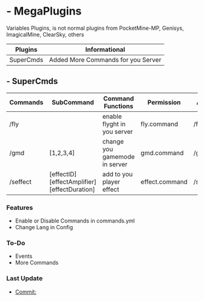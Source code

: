 # - MegaPlugins
Variables Plugins, is not normal plugins from PocketMine-MP, Genisys, ImagicalMine, ClearSky, others

| Plugins | Informational |
| ---- | ------ |
| SuperCmds | Added More Commands for you Server |


## - SuperCmds
| Commands | SubCommand | Command Functions | Permission | Aliases |
| -------- | -------- | ----------------| ----------- | ------- |
| /fly | <not found> | enable flyght in you server | fly.command | /flyght |
| /gmd | [1,2,3,4] | change you gamemode in server | gmd.command | /gmode | 
| /seffect | [effectID] [effectAmplifier] [effectDuration] | add to you player effect | effect.command | /seffecter | 

### Features
- Enable or Disable Commands in commands.yml
- Change Lang in Config

### To-Do
- Events
- More Commands

### Last Update
- [Commit:](https://github.com/RedstoneAlmeida/MegaPlugins/commit/e7fbf07be934308d54a82c959859a824a35ddbe0)
